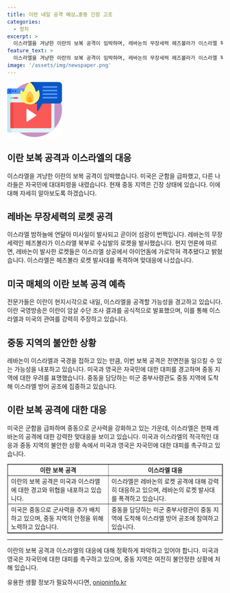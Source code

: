 ```yaml
---
title: 이란 내일 공격 예상…중동 긴장 고조
categories:
  - 정치
excerpt: >
  이스라엘을 겨냥한 이란의 보복 공격이 임박하며, 레바논의 무장세력 헤즈볼라가 이스라엘 북부로 수십발의 로켓을 발사했습니다. 이에 이스라엘이 대응하여 헤즈볼라 로켓 발사대를 폭격하고, 미국과 영국은 자국민에 대한 대피를 경고하고 있습니다. 이란의 보복 가능성과 악시오스 매체의 예측, 이란 국영방송의 발언 등을 통해 중동 정세가 급격히 불안해지고 있음을 강조하며, 미군 중부사령관이 중동 방어 공조에 집중하고 있는 상황입니다.
feature_text: >
  이스라엘을 겨냥한 이란의 보복 공격이 임박하며, 레바논의 무장세력 헤즈볼라가 이스라엘 북부로 수십발의 로켓을 발사했습니다. 이에 이스라엘이 대응하여 헤즈볼라 로켓 발사대를 폭격하고, 미국과 영국은 자국민에 대한 대피를 경고하고 있습니다. 이란의 보복 가능성과 악시오스 매체의 예측, 이란 국영방송의 발언 등을 통해 중동 정세가 급격히 불안해지고 있음을 강조하며, 미군 중부사령관이 중동 방어 공조에 집중하고 있는 상황입니다.
image: '/assets/img/newspaper.png'
---
```


<p><img src="/assets/img/news.png" alt="rentncar 속보" /></p>

<h2>이란 보복 공격과 이스라엘의 대응</h2>

<p data-ke-size="size16">이스라엘을 겨냥한 이란의 보복 공격이 임박했습니다. 미국은 군함을 급파했고, 다른 나라들은 자국민에 대대피령을 내렸습니다. 현재 중동 지역은 긴장 상태에 있습니다. 이에 대해 자세히 알아보도록 하겠습니다.</p>

<h2>레바논 무장세력의 로켓 공격</h2>

<p data-ke-size="size16">이스라엘 밤하늘에 연달아 미사일이 발사되고 곧이어 섬광이 번쩍입니다. 레바논의 무장세력인 헤즈볼라가 이스라엘 북부로 수십발의 로켓을 발사했습니다. 현지 언론에 따르면, 레바논이 발사한 로켓들은 이스라엘 상공에서 아이언돔에 가로막혀 격추됐다고 밝혔습니다. 이스라엘은 헤즈볼라 로켓 발사대를 폭격하며 맞대응에 나섰습니다.</p>

<h2>미국 매체의 이란 보복 공격 예측</h2>

<p data-ke-size="size16">전문가들은 이란이 현지시각으로 내일, 이스라엘을 공격할 가능성을 경고하고 있습니다. 이란 국영방송은 이란이 암살 수단 조사 결과를 공식적으로 발표했으며, 이를 통해 이스라엘과 미국의 관여를 강력히 주장하고 있습니다.</p>

<h2>중동 지역의 불안한 상황</h2>

<p data-ke-size="size16">레바논이 이스라엘과 국경을 접하고 있는 만큼, 이번 보복 공격은 전면전을 일으킬 수 있는 가능성을 내포하고 있습니다. 미국과 영국은 자국민에 대한 대피를 경고하며 중동 지역에 대한 우려를 표명했습니다. 중동을 담당하는 미군 중부사령관도 중동 지역에 도착해 이스라엘 방어 공조에 집중하고 있습니다.</p>

<h2>이란 보복 공격에 대한 대응</h2>

<p data-ke-size="size16">미국은 군함을 급파하며 중동으로 군사력을 강화하고 있는 가운데, 이스라엘은 현재 레바논의 공격에 대한 강력한 맞대응을 보이고 있습니다. 미국과 이스라엘의 적극적인 대응과 중동 지역의 불안한 상황 속에서 미국과 영국은 자국민에 대한 대피를 촉구하고 있습니다.</p>

<table style="width: 100%;" border="1">
<tbody>
<tr>
<td style="text-align: center; height: 17px;"><b>이란 보복 공격</b></td>
<td style="text-align: center; height: 17px;"><b>이스라엘 대응</b></td>
</tr>
<tr>
<td>이란의 보복 공격은 미국과 이스라엘에 대한 경고와 위협을 내포하고 있습니다.</td>
<td>이스라엘은 레바논의 로켓 공격에 대해 강력히 대응하고 있으며, 레바논의 로켓 발사대를 폭격하고 있습니다.</td>
</tr>
<tr>
<td>미국은 중동으로 군사력을 추가 배치하고 있으며, 중동 지역의 안정을 위해 노력하고 있습니다.</td>
<td>중동을 담당하는 미군 중부사령관이 중동 지역에 도착해 이스라엘 방어 공조에 참여하고 있습니다.</td>
</tr>
</tbody>
</table>

<hr>

<p data-ke-size="size16">이란의 보복 공격과 이스라엘의 대응에 대해 정확하게 파악하고 있어야 합니다. 미국과 영국은 자국민에 대한 대피를 촉구하고 있으며, 중동 지역은 여전히 불안정한 상황에 처해 있습니다.</p>
유용한 생활 정보가 필요하시다면, <a href="https://onioninfo.kr" rel="dofollow">onioninfo.kr</a>


